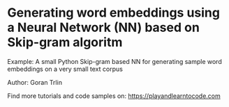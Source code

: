 # Generating word embeddings using a Neural Network (NN) based on Skip-gram algoritm

Example: A small Python Skip-gram based NN for generating sample word embeddings on a very small text corpus

Author:
Goran Trlin

Find more tutorials and code samples on:
https://playandlearntocode.com




